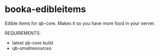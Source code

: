 # booka-edibleitems
Edible items for qb-core. Makes it so you have more food in your server.


REQUIREMENTS:

- latest qb-core build
- qb-smallresources